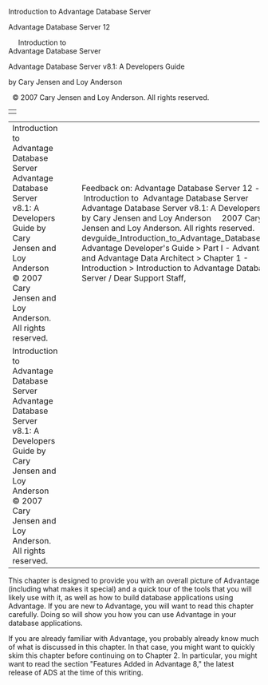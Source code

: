 Introduction to Advantage Database Server




Advantage Database Server 12  

     Introduction to   
Advantage Database Server

Advantage Database Server v8.1: A Developers Guide

by Cary Jensen and Loy Anderson

  © 2007 Cary Jensen and Loy Anderson. All rights reserved.

|  |
| --- |
|  |

|  |  |  |  |  |
| --- | --- | --- | --- | --- |
| Introduction to   Advantage Database Server  Advantage Database Server v8.1: A Developers Guide  by Cary Jensen and Loy Anderson    © 2007 Cary Jensen and Loy Anderson. All rights reserved. |  |  | Feedback on: Advantage Database Server 12 -      Introduction to  Advantage Database Server Advantage Database Server v8.1: A Developers Guide by Cary Jensen and Loy Anderson     2007 Cary Jensen and Loy Anderson. All rights reserved. devguide\_Introduction\_to\_Advantage\_Database\_Server Advantage Developer's Guide > Part I - Advantage and Advantage Data Architect > Chapter 1 - Introduction > Introduction to Advantage Database Server / Dear Support Staff, |  |
| Introduction to   Advantage Database Server  Advantage Database Server v8.1: A Developers Guide  by Cary Jensen and Loy Anderson    © 2007 Cary Jensen and Loy Anderson. All rights reserved. |  |  |  |  |

This chapter is designed to provide you with an overall picture of Advantage (including what makes it special) and a quick tour of the tools that you will likely use with it, as well as how to build database applications using Advantage. If you are new to Advantage, you will want to read this chapter carefully. Doing so will show you how you can use Advantage in your database applications.

If you are already familiar with Advantage, you probably already know much of what is discussed in this chapter. In that case, you might want to quickly skim this chapter before continuing on to Chapter 2. In particular, you might want to read the section "Features Added in Advantage 8," the latest release of ADS at the time of this writing.